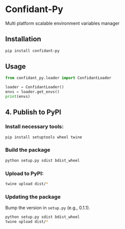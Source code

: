 # Confidant-Py

Multi platform scalable environment variables manager

## Installation

```sh
pip install confidant-py
```

## Usage

```python
from confidant_py.loader import ConfidantLoader

loader = ConfidantLoader()
envs = loader.get_envs()
print(envs)
```


## **4. Publish to PyPI**
### Install necessary tools:
```sh
pip install setuptools wheel twine
```

### Build the package

```sh
python setup.py sdist bdist_wheel
```

### Upload to PyPI:

```sh
twine upload dist/*
```

### Updating the package

Bump the version in `setup.py` (e.g., 0.1.1).

```sh
python setup.py sdist bdist_wheel
twine upload dist/*
```